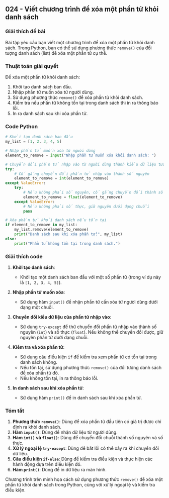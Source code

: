 ## 024 - Viết chương trình để xóa một phần tử khỏi danh sách

### Giải thích đề bài

Bài tập yêu cầu bạn viết một chương trình để xóa một phần tử khỏi danh sách. Trong Python, bạn có thể sử dụng phương thức `remove()` của đối tượng danh sách (list) để xóa một phần tử cụ thể.

### Thuật toán giải quyết

Để xóa một phần tử khỏi danh sách:

1. Khởi tạo danh sách ban đầu.
2. Nhập phần tử muốn xóa từ người dùng.
3. Sử dụng phương thức `remove()` để xóa phần tử khỏi danh sách.
4. Kiểm tra nếu phần tử không tồn tại trong danh sách thì in ra thông báo lỗi.
5. In ra danh sách sau khi xóa phần tử.

### Code Python

```python
# Khởi tạo danh sách ban đầu
my_list = [1, 2, 3, 4, 5]

# Nhập phần tử muốn xóa từ người dùng
element_to_remove = input("Nhập phần tử muốn xóa khỏi danh sách: ")

# Chuyển đổi phần tử nhập vào từ người dùng thành kiểu dữ liệu tương ứng
try:
    # Cố gắng chuyển đổi phần tử nhập vào thành số nguyên
    element_to_remove = int(element_to_remove)
except ValueError:
    try:
        # Nếu không phải số nguyên, cố gắng chuyển đổi thành số thực
        element_to_remove = float(element_to_remove)
    except ValueError:
        # Nếu không phải số thực, giữ nguyên dưới dạng chuỗi
        pass

# Xóa phần tử khỏi danh sách nếu tồn tại
if element_to_remove in my_list:
    my_list.remove(element_to_remove)
    print("Danh sách sau khi xóa phần tử:", my_list)
else:
    print("Phần tử không tồn tại trong danh sách.")
```

### Giải thích code

1. **Khởi tạo danh sách**:

   - Khởi tạo một danh sách ban đầu với một số phần tử (trong ví dụ này là `[1, 2, 3, 4, 5]`).

2. **Nhập phần tử muốn xóa**:

   - Sử dụng hàm `input()` để nhận phần tử cần xóa từ người dùng dưới dạng một chuỗi.

3. **Chuyển đổi kiểu dữ liệu của phần tử nhập vào**:

   - Sử dụng `try-except` để thử chuyển đổi phần tử nhập vào thành số nguyên (`int`) và số thực (`float`). Nếu không thể chuyển đổi được, giữ nguyên phần tử dưới dạng chuỗi.

4. **Kiểm tra và xóa phần tử**:

   - Sử dụng câu điều kiện `if` để kiểm tra xem phần tử có tồn tại trong danh sách không.
   - Nếu tồn tại, sử dụng phương thức `remove()` của đối tượng danh sách để xóa phần tử đó.
   - Nếu không tồn tại, in ra thông báo lỗi.

5. **In danh sách sau khi xóa phần tử**:
   - Sử dụng hàm `print()` để in danh sách sau khi xóa phần tử.

### Tóm tắt

1. **Phương thức `remove()`**: Dùng để xóa phần tử đầu tiên có giá trị được chỉ định ra khỏi danh sách.
2. **Hàm `input()`**: Dùng để nhận dữ liệu từ người dùng.
3. **Hàm `int()` và `float()`**: Dùng để chuyển đổi chuỗi thành số nguyên và số thực.
4. **Xử lý ngoại lệ `try-except`**: Dùng để bắt lỗi có thể xảy ra khi chuyển đổi dữ liệu.
5. **Câu điều kiện `if-else`**: Dùng để kiểm tra điều kiện và thực hiện các hành động dựa trên điều kiện đó.
6. **Hàm `print()`**: Dùng để in dữ liệu ra màn hình.

Chương trình trên minh họa cách sử dụng phương thức `remove()` để xóa một phần tử khỏi danh sách trong Python, cùng với xử lý ngoại lệ và kiểm tra điều kiện.
